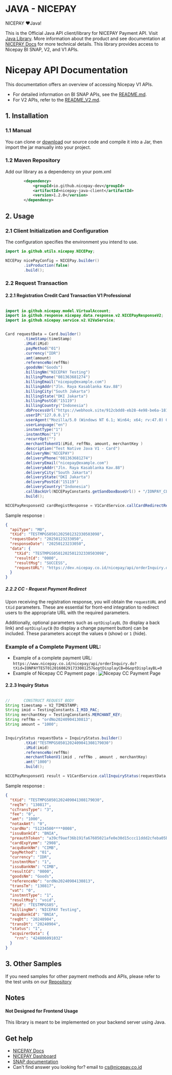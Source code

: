 # JAVA - NICEPAY

NICEPAY ❤️Java!

This is the Official Java API client/library for NICEPAY Payment API. Visit [Java Library](https://github.com/nicepay-dev/java-nicepay). 
More information about the product and see documentation at [NICEPAY Docs](https://docs.nicepay.co.id/) for more technical details.
This library provides access to Nicepay BI SNAP, V2, and V1 APIs.

# Nicepay API Documentation

This documentation offers an overview of accessing Nicepay V1 APIs.

- For detailed information on BI SNAP APIs, see the [README.md](https://github.com/nicepay-dev/java-nicepay/blob/main/README.md).
- For V2 APIs, refer to the [README_V2.md](https://github.com/nicepay-dev/java-nicepay/blob/main/README_V2.md).

## 1. Installation
### 1.1 Manual
You can clone or [download](https://github.com/nicepay-dev/java-nicepay) our source code and compile it into a Jar, 
then import the jar manually into your project.
### 1.2 Maven Repository
Add our library as a dependency on your pom.xml
```xml
		<dependency>
			<groupId>io.github.nicepay-dev</groupId>
			<artifactId>nicepay-java-client</artifactId>
			<version>1.2.0</version>
		</dependency>
```

## 2. Usage
### 2.1 Client Initialization and Configuration

The configuration specifies the environment you intend to use.

```java
import io.github.utils.nicepay.NICEPay;

NICEPay nicePayConfig = NICEPay.builder()
        .isProduction(false)
        .build();
```

### 2.2 Request Transaction

#### 2.2.1 Registration Credit Card Transaction V1 Professional 

```java

import io.github.nicepay.model.VirtualAccount;
import io.github.response.nicepay.data.response.v2.NICEPayResponseV2;
import io.github.nicepay.service.v2.V2VaService;


Card requestData = Card.builder()
        .timeStamp(timeStamp)
        .iMid(iMid)
        .payMethod("01")
        .currency("IDR")
        .amt(amount)
        .referenceNo(reffNo)
        .goodsNm("Goods")
        .billingNm("NICEPAY Testing")
        .billingPhone("081363681274")
        .billingEmail("nicepay@example.com")
        .billingAddr("Jln. Raya Kasablanka Kav.88")
        .billingCity("South Jakarta")
        .billingState("DKI Jakarta")
        .billingPostCd("15119")
        .billingCountry("Indonesia")
        .dbProcessUrl("https://webhook.site/912cbdd8-eb28-4e98-be6a-181b806b8110")
        .userIP("127.0.0.1")
        .userAgent("Mozilla/5.0 (Windows NT 6.1; Win64; x64; rv:47.0) Gecko/20100101 Firefox/47.0")
        .userLanguage("en")
        .instmntType("1")
        .instmntMon("1")
        .recurrOpt("")
        .merchantTokenV1(iMid, reffNo, amount, merchantKey )
        .description("Test Native Java V1 - Card")
        .deliveryNm("NICEPAY")
        .deliveryPhone("081363681274")
        .deliveryEmail("nicepay@example.com")
        .deliveryAddr("Jln. Raya Kasablanka Kav.88")
        .deliveryCity("South Jakarta")
        .deliveryState("DKI Jakarta")
        .deliveryPostCd("15119")
        .deliveryCountry("Indonesia")
        .callBackUrl(NICEPayConstants.getSandboxBaseUrl() + "/IONPAY_CLIENT/paymentResult.jsp")
        .build();

NICEPayResponseV2 cardRegistResponse = V1CardService.callCardRedirectRegistration(requestData,config);
```

Sample response : 

```json
{
  "apiType": "M0",
  "tXid": "TESTMPGS0501202501232330503098",
  "requestDate": "20250123233050",
  "responseDate": "20250123233050",
  "data": {
    "tXid": "TESTMPGS0501202501232330503098",
    "resultCd": "0000",
    "resultMsg": "SUCCESS",
    "requestURL": "https://dev.nicepay.co.id/nicepay/api/orderInquiry.do"
  }
}
```


##### 2.2.2 CC - Request Payment Redirect

Upon receiving the registration response, you will obtain the `requestURL` and `tXid` parameters. These are essential for front-end integration to redirect users to the appropriate URL with the required parameters.

Additionally, optional parameters such as `optDisplayBL` (to display a back link) and `optDisplayCB` (to display a change payment button) can be included. These parameters accept the values `0` (show) or `1` (hide).

### Example of a Complete Payment URL:

- Example of a complete payment URL:  
  `https://www.nicepay.co.id/nicepay/api/orderInquiry.do?tXid=IONPAYTEST01201608291733081257&optDisplayCB=0&optDisplayBL=0`
- Example of Nicepay CC Payment page :
  ![Nicepay CC Payment Page](https://images.archbee.com/ZHvSjR5ZrsoxwKbJa3xmo/6S1QF7TkzME13UoL7fi1k_image.png?format=webp&width=922)

#### 2.2.3 Inquiry Status

```java

//      CONSTRUCT REQUEST BODY
String timestamp = V2_TIMESTAMP;
String imid = TestingConstants.I_MID_PAC;
String merchantKey = TestingConstants.MERCHANT_KEY;
String reffNo = "ordNo20240904130813";
String amount = "1000";


InquiryStatus requestData = InquiryStatus.builder()
        .tXid("TESTMPGS0501202409041308179030")
        .iMid(imid)
        .referenceNo(reffNo)
        .merchantTokenV1(imid , reffNo , amount , merchantKey)
        .amt("1000")
        .build();

NICEPayResponseV1 result = V1CardService.callInquiryStatus(requestData, config);

```

Sample response : 
```json
{
  "tXid": "TESTMPGS0501202409041308179030",
  "reqTm": "130817",
  "ccTransType": "3",
  "fee": "0",
  "amt": "1000",
  "notaxAmt": "0",
  "cardNo": "51234500****0008",
  "issuBankCd": "BNIA",
  "preauthToken": "a39cf9aef36b191fa67605021afe0e30d15ccc11ddd2cfeba05ba32192a7a925",
  "cardExpYymm": "2908",
  "acquBankNm": "CIMB",
  "payMethod": "01",
  "currency": "IDR",
  "instmntMon": "1",
  "issuBankNm": "CIMB",
  "resultCd": "0000",
  "goodsNm": "Goods",
  "referenceNo": "ordNo20240904130813",
  "transTm": "130817",
  "vat": "0",
  "instmntType": "1",
  "resultMsg": "void",
  "iMid": "TESTMPGS05",
  "billingNm": "NICEPAY Testing",
  "acquBankCd": "BNIA",
  "reqDt": "20240904",
  "transDt": "20240904",
  "status": "1",
  "acquirerData": {
    "rrn": "424806091032"
  }
}
```

## 3. Other Samples
If you need samples for other payment methods and APIs, 
please refer to the test units on our [Repository](https://github.com/nicepay-dev/java-nicepay/tree/main/src/test/java/io/github/nicepay)

## Notes
#### Not Designed for Frontend Usage
This library is meant to be implemented on your backend server using Java.

## Get help

- [NICEPAY Docs](https://docs.nicepay.co.id/)
- [NICEPAY Dashboard ](https://bo.nicepay.co.id/)
- [SNAP documentation](https://docs.nicepay.co.id/nicepay-api-snap)
- Can't find answer you looking for? email to [cs@nicepay.co.id](mailto:cs@nicepay.co.id)

